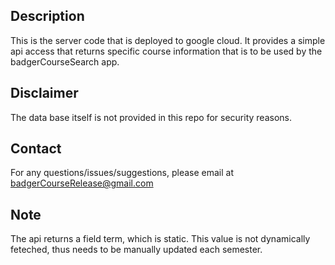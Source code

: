 ## Description
This is the server code that is deployed to google cloud. It provides a simple api access that returns specific course information that is to be used by the badgerCourseSearch app.
## Disclaimer
The data base itself is not provided in this repo for security reasons. 
## Contact
For any questions/issues/suggestions, please email at badgerCourseRelease@gmail.com
## Note
The api returns a field term, which is static. This value is not dynamically feteched, thus needs to be manually updated each semester. 
